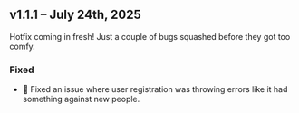 ## v1.1.1 – July 24th, 2025

Hotfix coming in fresh! Just a couple of bugs squashed before they got too comfy.

### Fixed

- 🐛 Fixed an issue where user registration was throwing errors like it had something against new people.
